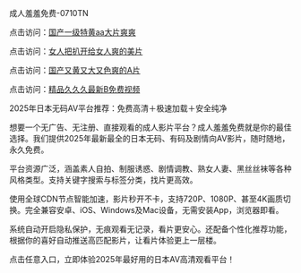 成人羞羞免费-0710TN

点击访问：<a href="https://heiliaoxqkkct.pages.dev">国产一级特黄aa大片爽爽</a>

点击访问：<a href="https://heiliaowt0d7p.pages.dev">女人把扒开给女人爽的美片</a>

点击访问：<a href="https://heiliaoga6s9v.pages.dev">国产又黄又大又色爽的A片</a>

点击访问：<a href="https://heiliao2dmwwy.pages.dev">精品久久久最新B免费视频</a>

2025年日本无码AV平台推荐：免费高清＋极速加载＋安全纯净

想要一个无广告、无注册、直接观看的成人影片平台？成人羞羞免费就是你的最佳选择。我们提供2025年最新最全的日本无码、有码及剧情向AV影片，随时随地，永久免费。

平台资源广泛，涵盖素人自拍、制服诱惑、剧情调教、熟女人妻、黑丝丝袜等各种风格类型。支持关键字搜索与标签分类，找片更高效。

使用全球CDN节点智能加速，影片秒开不卡，支持720P、1080P、甚至4K画质切换。完全兼容安卓、iOS、Windows及Mac设备，无需安装App，浏览器即看。

系统自动开启隐私保护，无痕观看无记录，看片更安心。还配备个性化推荐功能，根据你的喜好自动推送高匹配影片，让看片体验更上一层楼。

点击任意入口，立即体验2025年最好用的日本AV高清观看平台！

<span style="display:none;">[Canonical link]  ( https://github.com/thhh2611/riben133333 ）</span> 

